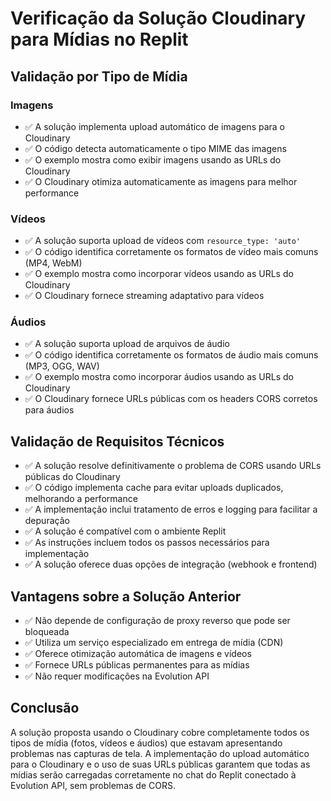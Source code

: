 # Verificação da Solução Cloudinary para Mídias no Replit

## Validação por Tipo de Mídia

### Imagens
- ✅ A solução implementa upload automático de imagens para o Cloudinary
- ✅ O código detecta automaticamente o tipo MIME das imagens
- ✅ O exemplo mostra como exibir imagens usando as URLs do Cloudinary
- ✅ O Cloudinary otimiza automaticamente as imagens para melhor performance

### Vídeos
- ✅ A solução suporta upload de vídeos com `resource_type: 'auto'`
- ✅ O código identifica corretamente os formatos de vídeo mais comuns (MP4, WebM)
- ✅ O exemplo mostra como incorporar vídeos usando as URLs do Cloudinary
- ✅ O Cloudinary fornece streaming adaptativo para vídeos

### Áudios
- ✅ A solução suporta upload de arquivos de áudio
- ✅ O código identifica corretamente os formatos de áudio mais comuns (MP3, OGG, WAV)
- ✅ O exemplo mostra como incorporar áudios usando as URLs do Cloudinary
- ✅ O Cloudinary fornece URLs públicas com os headers CORS corretos para áudios

## Validação de Requisitos Técnicos

- ✅ A solução resolve definitivamente o problema de CORS usando URLs públicas do Cloudinary
- ✅ O código implementa cache para evitar uploads duplicados, melhorando a performance
- ✅ A implementação inclui tratamento de erros e logging para facilitar a depuração
- ✅ A solução é compatível com o ambiente Replit
- ✅ As instruções incluem todos os passos necessários para implementação
- ✅ A solução oferece duas opções de integração (webhook e frontend)

## Vantagens sobre a Solução Anterior

- ✅ Não depende de configuração de proxy reverso que pode ser bloqueada
- ✅ Utiliza um serviço especializado em entrega de mídia (CDN)
- ✅ Oferece otimização automática de imagens e vídeos
- ✅ Fornece URLs públicas permanentes para as mídias
- ✅ Não requer modificações na Evolution API

## Conclusão

A solução proposta usando o Cloudinary cobre completamente todos os tipos de mídia (fotos, vídeos e áudios) que estavam apresentando problemas nas capturas de tela. A implementação do upload automático para o Cloudinary e o uso de suas URLs públicas garantem que todas as mídias serão carregadas corretamente no chat do Replit conectado à Evolution API, sem problemas de CORS.
